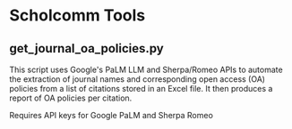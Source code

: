 # Scholcomm Tools

## get_journal_oa_policies.py
This script uses Google's PaLM LLM and Sherpa/Romeo APIs to automate the extraction of journal names and corresponding open access (OA) policies from a list of citations stored in an Excel file. It then produces a report of OA policies per citation.


Requires API keys for Google PaLM and Sherpa Romeo
